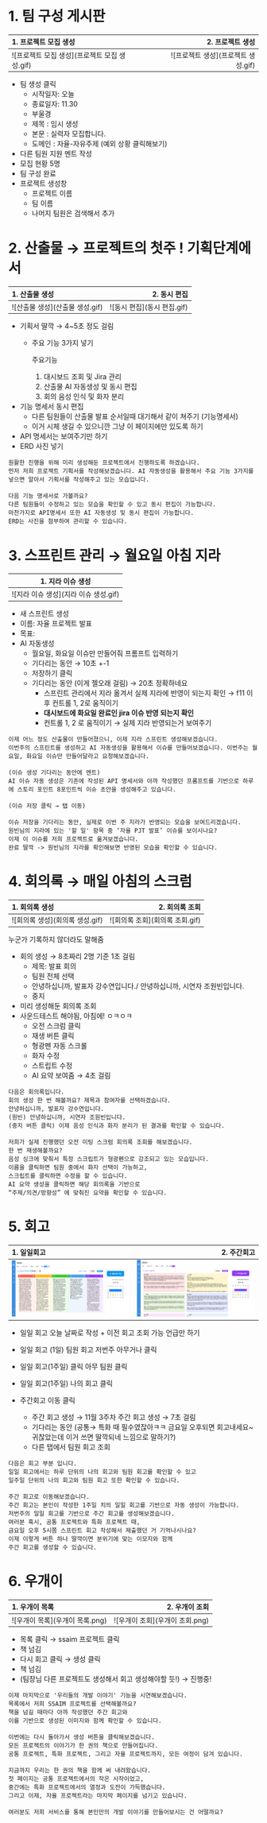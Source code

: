 # 1. 팀 구성 게시판

| 1. 프로젝트 모집 생성 | 2. 프로젝트 생성 |
|:---|---:|
| ![프로젝트 모집 생성](프로젝트 모집 생성.gif) | ![프로젝트 생성](프로젝트 생성.gif) |

- 팀 생성 클릭
    - 시작일자: 오늘
    - 종료일자: 11.30
    - 부울경
    - 제목 : 임시 생성
    - 본문 : 실력자 모집합니다.
    - 도메인 : 자율-자유주제 (예외 상황 클릭해보기)
- 다른 팀원 지원 멘트 작성
- 모집 현황 5명
- 팀 구성 완료
- 프로젝트 생성창
    - 프로젝트 이름
    - 팀 이름
    - 나머지 팀원은 검색해서 추가

# 2. 산출물 → 프로젝트의 첫주 ! 기획단계에서

| 1. 산출물 생성 | 2. 동시 편집 |
|:---|---:|
| ![산출물 생성](산출물 생성.gif) | ![동시 편집](동시 편집.gif) |


- 기획서 딸깍 → 4~5초 정도 걸림
    - 주요 기능 3가지 넣기
        
        주요기능
        
        1. 대시보드 조회 및 Jira 관리
        2. 산출물 AI 자동생성 및 동시 편집
        3. 회의 음성 인식 및 화자 분리
- 기능 명세서 동시 편집
    - 다른 팀원들이 산출물 발표 순서일때 대기해서 같이 쳐주기 (기능명세서)
    - 이거 시체 생길 수 있으니깐 그냥 이 페이지에만 있도록 하기
- API 명세서는 보여주기만 하기
- ERD 사진 넣기

```
원활한 진행을 위해 미리 생성해둔 프로젝트에서 진행하도록 하겠습니다.
먼저 저희 프로젝트 기획서를 작성해보겠습니다. AI 자동생성을 활용해서 주요 기능 3가지를 넣으면 알아서 기획서를 작성해주고 있는 모습입니다.

다음 기능 명세서로 가볼까요?
다른 팀원들이 수정하고 있는 모습을 확인할 수 있고 동시 편집이 가능합니다.
마찬가지로 API명세서 또한 AI 자동생성 및 동시 편집이 가능합니다.
ERD는 사진을 첨부하여 관리할 수 있습니다.

```
# 3. 스프린트 관리 → 월요일 아침 지라

| 1. 지라 이슈 생성 |
|:---:|
| ![지라 이슈 생성](지라 이슈 생성.gif) |

- 새 스프린트 생성
- 이름: 자율 프로젝트 발표
- 목표:
- AI 자동생성
    - 월요일, 화요일 이슈만 만들어줘 프롬프트 입력하기
    - 기다리는 동안 → 10초 +-1
    - 저장하기 클릭
    - 기다리는 동안 (이게 젤오래 걸림)  → 20초 정확하네요
        - 스프린트 관리에서 지라 옮겨서 실제 지라에 반영이 되는지 확인 → f11 이후 컨트롤 1, 2로 움직이기
        - **대시보드에 화요일 완료인 jira 이슈 반영 되는지 확인**
        - 컨트롤 1, 2 로 움직이기 → 실제 지라 반영되는거 보여주기

```
이제 어느 정도 산출물이 만들어졌으니, 이제 지라 스프린트 생성해보겠습니다.
이번주의 스프린트를 생성하고 AI 자동생성을 활용해서 이슈를 만들어보겠습니다. 이번주는 월요일, 화요일 이슈만 만들어달라고 요청해보겠습니다.

(이슈 생성 기다리는 동안에 멘트)
AI 이슈 자동 생성은 기존에 작성된 API 명세서와 아까 작성했던 프롬프트를 기반으로 하루에 스토리 포인트 8포인트씩 이슈 초안을 생성해주고 있습니다.

(이슈 저장 클릭 → 탭 이동)

이슈 저장을 기다리는 동안, 실제로 이번 주 지라가 반영되는 모습을 보여드리겠습니다.
원빈님의 지라에 있는 '할 일' 항목 중 ‘자율 PJT 발표’ 이슈를 보이시나요?
이제 이 이슈를 저희 프로젝트로 옮겨보겠습니다.
완료 딸깍 -> 원빈님의 지라를 확인해보면 반영된 모습을 확인할 수 있습니다.

```
# 4. 회의록 → 매일 아침의 스크럼

| 1. 회의록 생성 | 2. 회의록 조회 |
|:---|---:|
| ![회의록 생성](회의록 생성.gif) | ![회의록 조회](회의록 조회.gif) |

누군가 기록하지 않더라도 말해줌

- 회의 생성 → 8초짜리 2명 기준 1초 걸림
    - 제목: 발표 회의
    - 팀원 전체 선택
    - 안녕하십니까, 발표자 강수연입니다./ 안녕하십니까, 시연자 조원빈입니다.
    - 중지
- 미리 생성해둔 회의록 조회
- 사운드테스트 해야됨, 아침에! ㅇㅋㅇㅋ
    - 오전 스크럼 클릭
    - 재생 버튼 클릭
    - 형광펜 자동 스크롤
    - 화자 수정
    - 스트립트 수정
    - AI 요약 보여줌 → 4초 걸림

```
다음은 회의록입니다.
회의 생성 한 번 해볼까요? 제목과 참여자를 선택하겠습니다.
안녕하십니까, 발표자 강수연입니다.
(원빈) 안녕하십니까, 시연자 조원빈입니다.
(중지 버튼 클릭) 이제 음성 인식과 화자 분리가 된 결과를 확인할 수 있습니다.

저희가 실제 진행했던 오전 미팅 스크럼 회의록 조회를 해보겠습니다. 
한 번 재생해볼까요? 
음성 싱크에 맞춰서 특정 스크립트가 형광펜으로 강조되고 있는 모습입니다.
이름을 클릭하면 팀원 중에서 화자 선택이 가능하고, 
스크립트를 클릭하면 수정을 할 수 있습니다. 
AI 요약 생성을 클릭하면 해당 회의록을 기반으로 
“주제/의견/방향성” 에 맞춰진 요약을 확인할 수 있습니다.

```
# 5. 회고

| 1. 일일회고 | 2. 주간회고 |
|:---|---:|
| ![일일회고](일일회고.png) | ![주간회고](주간회고.png) |

- 일일 회고 오늘 날짜로 작성 + 이전 회고 조회 가능 언급만 하기
- 일일 회고 (1일) 팀원 회고 저번주 아무거나 클릭
- 일일 회고(1주일) 클릭 아무 팀원 클릭
- 일일 회고(1주일) 나의 회고 클릭

- 주간회고 이동 클릭
    - 주간 회고 생성 → 11월 3주차 주간 회고 생성 → 7초 걸림
    - 기다리는 동안  (공통→ 특화 때 필수였잖아ㅋㅋ 금요일 오후되면 회고내세요~ 귀찮았는데 이거 쓰면 딸깍되네 느낌으로 말하기?)
    - 다른 탭에서 팀원 회고 조회

```
다음은 회고 부분 입니다.
일일 회고에서는 하루 단위의 나의 회고와 팀원 회고를 확인할 수 있고
일주일 단위의 나의 회고와 팀원 회고 또한 확인할 수 있습니다.

주간 회고로 이동해보겠습니다.
주간 회고는 본인이 작성한 1주일 치의 일일 회고를 기반으로 자동 생성이 가능합니다. 
저번주의 일일 회고를 기반으로 주간 회고를 생성해보겠습니다.
여러분 혹시, 공통 프로젝트와 특화 프로젝트 때, 
금요일 오후 5시쯤 스프린트 회고 작성해서 제출했던 거 기억나시나요? 
이제 이렇게 버튼 하나 딸깍이면 분위기에 맞는 이모지와 함께 
주간 회고를 생성할 수 있습니다.

```
# 6. 우개이

| 1. 우개이 목록 | 2. 우개이 조회 |
|:---|---:|
| ![우개이 목록](우개이 목록.png) | ![우개이 조회](우개이 조회.png) |

- 목록 클릭 → ssaim 프로젝트 클릭
- 책 넘김
- 다시 회고 클릭 → 생성 클릭
- 책 넘김
- (팀장님 다른 프로젝트도 생성해서 회고 생성해야할 듯!) → 진행중!

```
이제 마지막으로 '우리들의 개발 이야기' 기능을 시연해보겠습니다.
목록에서 저희 SSAIM 프로젝트를 선택해볼까요?
책을 넘길 때마다 아까 작성했던 주간 회고와 
이를 기반으로 생성된 이미지와 함께 확인할 수 있습니다.

이번에는 다시 돌아가서 생성 버튼을 클릭해보겠습니다.
모든 프로젝트의 이야기가 한 권의 책으로 만들어집니다.
공통 프로젝트, 특화 프로젝트, 그리고 자율 프로젝트까지, 모든 여정이 담겨 있습니다.

지금까지 우리는 한 권의 책을 함께 써 내려왔습니다.
첫 페이지는 공통 프로젝트에서의 작은 시작이었고,
중간에는 특화 프로젝트에서의 열정과 도전이 가득했습니다.
그리고 이제, 자율 프로젝트라는 마지막 페이지를 넘기고 있습니다.

여러분도 저희 서비스를 통해 본인만의 개발 이야기를 만들어보시는 건 어떨까요?

```
